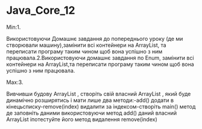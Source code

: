 # Java_Core_12

Min:1. 

Використовуючи Домашнє завдання до попереднього уроку (де ми створювали машину),замінити всі контейнери на ArrayList,
та переписати програму таким чином щоб вона успішно з ним працювала.2.Використовуючи домашнє завдання по Enum, замінити
всі контейнери на ArrayList,та переписати програму таким чином щоб вона успішно з ним працювала.

Max:3. 

Вивчивши будову ArrayList , створіть свій власний ArrayList , який буде динамічно розширятись і мати лише два 
методи:-add() додати в кінецьсписку-remove(index) видалити за індексом-створіть main() 
метод де заповніть даними використовуючи метод add() даний власний ArrayList іпотестуйте його метод видалення remove(index)
